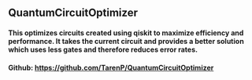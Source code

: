 ## QuantumCircuitOptimizer

#### This optimizes circuits created using qiskit to maximize efficiency and performance. It takes the current circuit and provides a better solution which uses less gates and therefore reduces error rates.

#### Github: https://github.com/TarenP/QuantumCircuitOptimizer